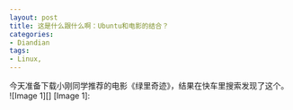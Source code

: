 ```yaml
---
layout: post
title: 这是什么跟什么啊：Ubuntu和电影的结合？
categories:
- Diandian
tags:
- Linux, 
---
```

今天准备下载小刚同学推荐的电影《绿里奇迹》，结果在快车里搜索发现了这个。 !\[Image 1\]\[\] \[Image 1\]: